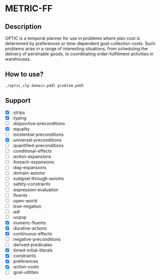 # METRIC-FF
## Description

OPTIC is a temporal planner for use in problems where plan cost is determined by preferences or time-dependent goal-collection costs. Such problems arise in a range of interesting situations, from scheduling the delivery of perishable goods, to coordinating order-fulfillment activities in warehouses.

## How to use?

```console
./optic_clp domain.pddl problem.pddl
```

## Support

- [x] :strips
- [x] :typing
- [ ] :disjunctive-preconditions
- [x] :equality 
- [ ] :existential-preconditions 
- [x] :universal-preconditions 
- [ ] :quantified-preconditions 
- [ ] :conditional-effects 
- [ ] :action-expansions 
- [ ] :foreach-expansions 
- [ ] :dag-expansions 
- [ ] :domain-axioms 
- [ ] :subgoal-through-axioms 
- [ ] :safety-constraints 
- [ ] :expression-evaluation 
- [ ] :fluents 
- [ ] :open-world 
- [ ] :true-negation 
- [ ] :adl 
- [ ] :ucpop 
- [x] :numeric-fluents 
- [x] :durative-actions 
- [x] :continuous-effects 
- [ ] :negative-preconditions
- [ ] :derived-predicates
- [X] :timed-initial-literals
- [X] :constraints
- [X] :preferences
- [X] :action-costs
- [ ] :goal-utilities